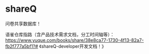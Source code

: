 # shareQ

问卷共享数据库！

语雀仓库指路（含产品技术需求文档，分工时间轴等）：
https://www.yuque.com/books/share/38e8ca77-1730-4f13-82a7-fb2f777a5bf1?# 《shareQ-developer开发文档！》
